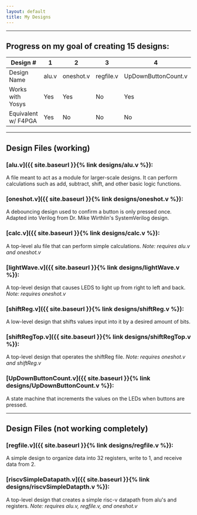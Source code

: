 ```yaml
---
layout: default
title: My Designs
---
```


------

## Progress on my goal of creating 15 designs: 

Design # | 1 | 2 | 3 | 4 | 5 | 6 | 7 | 8 | 9 | 10 | 11 | 12 | 13 | 14 | 15 
--- | --- | --- | --- | --- | --- | --- | --- | --- | --- | --- | --- | --- | --- | --- | ---
Design Name | alu.v  | oneshot.v  | regfile.v  | UpDownButtonCount.v  | lightshow.v  | calc.v  | shiftreg.v  | riscvSimpleDatapath.v  |  |  |  |  |  |  | 
Works with Yosys | Yes | Yes | No | Yes | Yes | Yes | Yes | No |  |  |  |  |  |  | 
Equivalent w/ F4PGA | Yes | No | No | No | No | No | No | No | | | | | | | | 

------

## Design Files (working)
  
### [alu.v]({{ site.baseurl }}{% link designs/alu.v %}):
A file meant to act as a module for larger-scale designs. It can perform calculations such as add, subtract, shift, and other basic logic functions.


###  [oneshot.v]({{ site.baseurl }}{% link designs/oneshot.v %}):
A debouncing design used to confirm a button is only pressed once. Adapted into Verilog from Dr. Mike Wirthlin's SystemVerilog design.

### [calc.v]({{ site.baseurl }}{% link designs/calc.v %}):
A top-level alu file that can perform simple calculations. *Note: requires alu.v and oneshot.v*

### [lightWave.v]({{ site.baseurl }}{% link designs/lightWave.v %}):
A top-level design that causes LEDS to light up from right to left and back. *Note: requires oneshot.v*

### [shiftReg.v]({{ site.baseurl }}{% link designs/shiftReg.v %}):
A low-level design that shifts values input into it by a desired amount of bits.

### [shiftRegTop.v]({{ site.baseurl }}{% link designs/shiftRegTop.v %}):
A top-level design that operates the shiftReg file. *Note: requires oneshot.v and shiftReg.v*

### [UpDownButtonCount.v]({{ site.baseurl }}{% link designs/UpDownButtonCount.v %}):
A state machine that increments the values on the LEDs when buttons are pressed. 

-----

## Design Files (not working completely)

### [regfile.v]({{ site.baseurl }}{% link designs/regfile.v %}):
A simple design to organize data into 32 registers, write to 1, and receive data from 2. 

### [riscvSimpleDatapath.v]({{ site.baseurl }}{% link designs/riscvSimpleDatapth.v %}):
A top-level design that creates a simple risc-v datapath from alu's and registers. *Note: requires alu.v, regfile.v, and oneshot.v*


